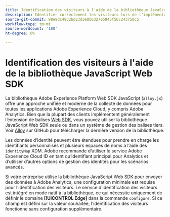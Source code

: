 ```yaml
---
title: Identification des visiteurs à l'aide de la bibliothèque JavaScript Web SDK
description: Identifier correctement les visiteurs lors de l’implémentation de la bibliothèque JavaScript Web SDK.
source-git-commit: 98e9dc4932bd23d3e0b632705945f56c243750c5
workflow-type: tm+mt
source-wordcount: '188'
ht-degree: 0%

---
```


# Identification des visiteurs à l&#39;aide de la bibliothèque JavaScript Web SDK

La bibliothèque Adobe Experience Platform Web SDK JavaScript (`alloy.js`) offre une approche unifiée et moderne de la collecte de données pour toutes les applications Adobe Experience Cloud, y compris Adobe Analytics. Bien que la plupart des clients implémentent généralement l’extension de balises [Web SDK](web-sdk-extension.md), vous pouvez utiliser la bibliothèque JavaScript Web SDK seule ou dans un système de gestion des balises tiers. Voir [Alloy](https://github.com/adobe/alloy) sur GitHub pour télécharger la dernière version de la bibliothèque.

Les données d’identité peuvent être étendues pour prendre en charge les identifiants personnalisés et plusieurs espaces de noms à l’aide des `identityMap` XDM. Adobe recommande d’utiliser le service Adobe Experience Cloud ID en tant qu’identifiant principal pour Analytics et d’utiliser d’autres options de gestion des identités pour les scénarios avancés.

Si votre entreprise utilise la bibliothèque JavaScript Web SDK pour envoyer des données à Adobe Analytics, une configuration minimale est requise pour l’identification des visiteurs. Le service d’identification des visiteurs est intégré en mode natif à la bibliothèque, ce qui nécessite uniquement de définir le domaine **[!UICONTROL Edge]** dans la commande `configure`. Si ce champ est défini sur la valeur souhaitée, l’identification des visiteurs fonctionne sans configuration supplémentaire.
